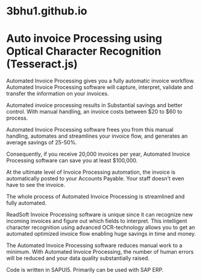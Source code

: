 # 3bhu1.github.io
# Auto invoice Processing using Optical Character Recognition (Tesseract.js)
Automated Invoice Processing gives you a fully automatic invoice workflow. Automated Invoice Processing software will capture, interpret, validate and transfer the information on your invoices.

Automated invoice processing results in Substantial savings and better control. With manual handling, an invoice costs between $20 to $60 to process.

Automated Invoice Processing software frees you from this manual handling, automates and streamlines your invoice flow, and generates an average savings of 25-50%.

Consequently, if you receive 20,000 invoices per year, Automated Invoice Processing software can save you at least $100,000.

At the ultimate level of Invoice Processing automation, the invoice is automatically posted to your Accounts Payable. Your staff doesn't even have to see the invoice.

The whole process of Automated Invoice Processing is streamlined and fully automated.

ReadSoft Invoice Processing software is unique since it can recognize new incoming invoices and figure out which fields to interpret. This intelligent character recognition using advanced OCR-technology allows you to get an automated optimized invoice flow enabling huge savings in time and money.

The Automated Invoice Processing software reduces manual work to a minimum. With Automated Invoice Processing, the number of human errors will be reduced and your data quality substantially raised.

Code is written in SAPUI5. Primarily can be used with SAP ERP.
